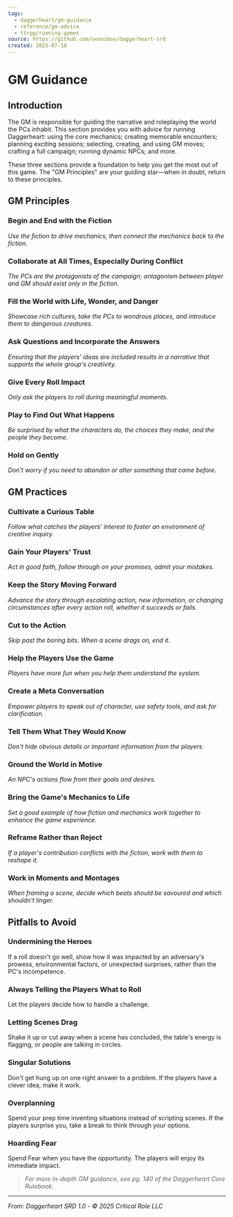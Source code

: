 ```yaml
---
tags:
  - daggerheart/gm-guidance
  - reference/gm-advice
  - ttrpg/running-games
source: https://github.com/seansbox/daggerheart-srd
created: 2025-07-18
---
```


# GM Guidance

## Introduction

The GM is responsible for guiding the narrative and roleplaying the world the PCs inhabit. This section provides you with advice for running Daggerheart: using the core mechanics; creating memorable encounters; planning exciting sessions; selecting, creating, and using GM moves; crafting a full campaign; running dynamic NPCs; and more.

These three sections provide a foundation to help you get the most out of this game. The "GM Principles" are your guiding star—when in doubt, return to these principles.

## GM Principles

### Begin and End with the Fiction

*Use the fiction to drive mechanics, then connect the mechanics back to the fiction.*

### Collaborate at All Times, Especially During Conflict

*The PCs are the protagonists of the campaign; antagonism between player and GM should exist only in the fiction.*

### Fill the World with Life, Wonder, and Danger

*Showcase rich cultures, take the PCs to wondrous places, and introduce them to dangerous creatures.*

### Ask Questions and Incorporate the Answers

*Ensuring that the players' ideas are included results in a narrative that supports the whole group's creativity.*

### Give Every Roll Impact

*Only ask the players to roll during meaningful moments.*

### Play to Find Out What Happens

*Be surprised by what the characters do, the choices they make, and the people they become.*

### Hold on Gently

*Don't worry if you need to abandon or alter something that came before.*

## GM Practices

### Cultivate a Curious Table

*Follow what catches the players' interest to foster an environment of creative inquiry.*

### Gain Your Players' Trust

*Act in good faith, follow through on your promises, admit your mistakes.*

### Keep the Story Moving Forward

*Advance the story through escalating action, new information, or changing circumstances after every action roll, whether it succeeds or fails.*

### Cut to the Action

*Skip past the boring bits. When a scene drags on, end it.*

### Help the Players Use the Game

*Players have more fun when you help them understand the system.*

### Create a Meta Conversation

*Empower players to speak out of character, use safety tools, and ask for clarification.*

### Tell Them What They Would Know

*Don't hide obvious details or important information from the players.*

### Ground the World in Motive

*An NPC's actions flow from their goals and desires.*

### Bring the Game's Mechanics to Life

*Set a good example of how fiction and mechanics work together to enhance the game experience.*

### Reframe Rather than Reject

*If a player's contribution conflicts with the fiction, work with them to reshape it.*

### Work in Moments and Montages

*When framing a scene, decide which beats should be savoured and which shouldn't linger.*

## Pitfalls to Avoid

### Undermining the Heroes

If a roll doesn't go well, show how it was impacted by an adversary's prowess, environmental factors, or unexpected surprises, rather than the PC's incompetence.

### Always Telling the Players What to Roll

Let the players decide how to handle a challenge.

### Letting Scenes Drag

Shake it up or cut away when a scene has concluded, the table's energy is flagging, or people are talking in circles.

### Singular Solutions

Don't get hung up on one right answer to a problem. If the players have a clever idea, make it work.

### Overplanning

Spend your prep time inventing situations instead of scripting scenes. If the players surprise you, take a break to think through your options.

### Hoarding Fear

Spend Fear when you have the opportunity. The players will enjoy its immediate impact.

> *For more in-depth GM guidance, see pg. 140 of the Daggerheart Core Rulebook.*

---

*From: Daggerheart SRD 1.0 - © 2025 Critical Role LLC*
